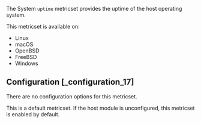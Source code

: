 The System `uptime` metricset provides the uptime of the host operating system.

This metricset is available on:

* Linux
* macOS
* OpenBSD
* FreeBSD
* Windows


## Configuration [_configuration_17]

There are no configuration options for this metricset.

This is a default metricset. If the host module is unconfigured, this metricset is enabled by default.
